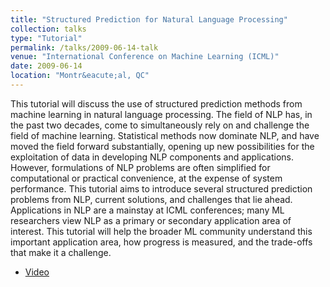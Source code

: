 ```yaml
---
title: "Structured Prediction for Natural Language Processing"
collection: talks
type: "Tutorial"
permalink: /talks/2009-06-14-talk
venue: "International Conference on Machine Learning (ICML)"
date: 2009-06-14
location: "Montr&eacute;al, QC"
---
```


This tutorial will discuss the use of structured prediction methods from machine learning in natural language processing. The field of NLP has, in the past two decades, come to simultaneously rely on and challenge the field of machine learning. Statistical methods now dominate NLP, and have moved the field forward substantially, opening up new possibilities for the exploitation of data in developing NLP components and applications. However, formulations of NLP problems are often simplified for computational or practical convenience, at the expense of system performance. This tutorial aims to introduce several structured prediction problems from NLP, current solutions, and challenges that lie ahead. Applications in NLP are a mainstay at ICML conferences; many ML researchers view NLP as a primary or secondary application area of interest. This tutorial will help the broader ML community understand this important application area, how progress is measured, and the trade-offs that make it a challenge.

* [Video](http://videolectures.net/icml09_smith_spn/)
